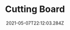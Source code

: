---
title: Cutting Board
date: "2021-05-07T22:12:03.284Z"
description: My first ever woodworking project    
mainTopic: false 
published: true 
rank: "4"
type: "woodworking"
featured: ../../../src/images/stock.jpeg
---